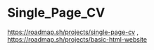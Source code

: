 # Single_Page_CV
https://roadmap.sh/projects/single-page-cv ,
https://roadmap.sh/projects/basic-html-website
